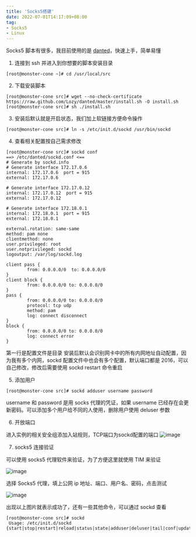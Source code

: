 ```yaml
---
title: 'Socks5搭建'
date: 2022-07-01T14:17:09+08:00
tag:
- Socks5
- Linux
---
```


Socks5 脚本有很多，我目前使用的是 [danted](https://github.com/Lozy/danted.git)，快速上手，简单易懂

1. 连接到 ssh 并进入到你想要的脚本安装目录

```
[root@monster-cone ~]# cd /usr/local/src
```

2. 下载安装脚本

```
[root@monster-cone src]# wget --no-check-certificate https://raw.github.com/Lozy/danted/master/install.sh -O install.sh
[root@monster-cone src]# sh ./install.sh
```

3. 安装后默认就是开启状态，我们加上软链接方便命令操作

```
[root@monster-cone src]# ln -s /etc/init.d/sockd /usr/bin/sockd
```

4. 查看相关配置按自己需求修改

```
[root@monster-cone src]# sockd conf
==> /etc/danted/sockd.conf <==
# Generate by sockd.info
# Generate interface 172.17.0.6
internal: 172.17.0.6  port = 915
external: 172.17.0.6

# Generate interface 172.17.0.12
internal: 172.17.0.12  port = 915
external: 172.17.0.12

# Generate interface 172.18.0.1
internal: 172.18.0.1  port = 915
external: 172.18.0.1

external.rotation: same-same
method: pam none
clientmethod: none
user.privileged: root
user.notprivileged: sockd
logoutput: /var/log/sockd.log

client pass {
        from: 0.0.0.0/0  to: 0.0.0.0/0
}
client block {
        from: 0.0.0.0/0 to: 0.0.0.0/0
}
pass {
        from: 0.0.0.0/0 to: 0.0.0.0/0
        protocol: tcp udp
        method: pam
        log: connect disconnect
}
block {
        from: 0.0.0.0/0 to: 0.0.0.0/0
        log: connect error
}
```

第一行是配置文件是目录
安装后默认会识别网卡中的所有内网地址自动配置，因为我有多个内网，sockd 配置文件中也会有多个配置，默认端口都是 2016，可以自己修改，修改后需要使用 sockd restart 命令重启

5. 添加用户

```
[root@monster-cone src]# sockd adduser username password
```

username 和 password 是用 socks 代理的凭证，如果 username 已经存在会更新密码。可以添加多个用户给不同的人使用，删除用户使用 deluser 参数

6. 开放端口

进入实例的相关安全组添加入站规则，TCP端口为sockd配置的端口
![image](https://monster.aiur.site/%E5%BE%AE%E4%BF%A1%E6%88%AA%E5%9B%BE_20220701150952.png)

7. socks5 连接验证

可以使用 socks5 代理软件来验证，为了方便这里就使用 TIM 来验证

![image](https://monster.aiur.site/%E5%BE%AE%E4%BF%A1%E6%88%AA%E5%9B%BE_20220701145218.png)

选择 Socks5 代理，填上公网 ip 地址、端口、用户名、密码，点击测试

![image](https://monster.aiur.site/%E5%BE%AE%E4%BF%A1%E6%88%AA%E5%9B%BE_20220701145401.png)

出现以上图片就表示成功了，还有一些其他命令，可以通过 sockd 查看

```
[root@monster-cone src]# sockd
 Usage: /etc/init.d/sockd {start|stop|restart|reload|status|state|adduser|deluser|tail|conf|update}
```
